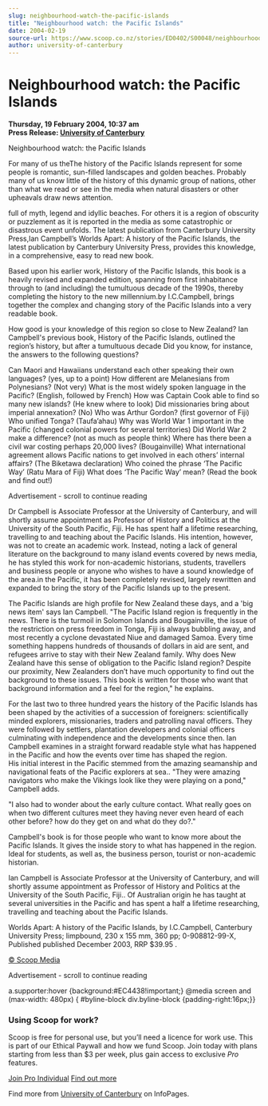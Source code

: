```yaml
---
slug: neighbourhood-watch-the-pacific-islands
title: "Neighbourhood watch: the Pacific Islands"
date: 2004-02-19
source-url: https://www.scoop.co.nz/stories/ED0402/S00048/neighbourhood-watch-the-pacific-islands.htm
author: university-of-canterbury
---
```

Neighbourhood watch: the Pacific Islands
========================================

**Thursday, 19 February 2004, 10:37 am**  
**Press Release: [University of Canterbury](https://info.scoop.co.nz/University_of_Canterbury)**

Neighbourhood watch: the Pacific Islands

For many of us theThe history of the Pacific Islands represent for some people is romantic, sun-filled landscapes and golden beaches. Probably many of us know little of the history of this dynamic group of nations, other than what we read or see in the media when natural disasters or other upheavals draw news attention.

full of myth, legend and idyllic beaches. For others it is a region of obscurity or puzzlement as it is reported in the media as some catastrophic or disastrous event unfolds. The latest publication from Canterbury University Press,Ian Campbell’s Worlds Apart: A history of the Pacific Islands, the latest publication by Canterbury University Press, provides this knowledge, in a comprehensive, easy to read new book.

Based upon his earlier work, History of the Pacific Islands, this book is a heavily revised and expanded edition, spanning from first inhabitance through to (and including) the tumultuous decade of the 1990s, thereby completing the history to the new millennium.by I.C.Campbell, brings together the complex and changing story of the Pacific Islands into a very readable book.

  
How good is your knowledge of this region so close to New Zealand? Ian Campbell's previous book, History of the Pacific Islands, outlined the region’s history, but after a tumultuous decade Did you know, for instance, the answers to the following questions?

Can Maori and Hawaiians understand each other speaking their own languages? (yes, up to a point) How different are Melanesians from Polynesians? (Not very) What is the most widely spoken language in the Pacific? (English, followed by French) How was Captain Cook able to find so many new islands? (He knew where to look) Did missionaries bring about imperial annexation? (No) Who was Arthur Gordon? (first governor of Fiji) Who unified Tonga? (Taufa’ahau) Why was World War 1 important in the Pacific (changed colonial powers for several territories) Did World War 2 make a difference? (not as much as people think) Where has there been a civil war costing perhaps 20,000 lives? (Bougainville) What international agreement allows Pacific nations to get involved in each others’ internal affairs? (The Biketawa declaration) Who coined the phrase ‘The Pacific Way’ (Ratu Mara of Fiji) What does ‘The Pacific Way’ mean? (Read the book and find out!)

Advertisement - scroll to continue reading





Dr Campbell is Associate Professor at the University of Canterbury, and will shortly assume appointment as Professor of History and Politics at the University of the South Pacific, Fiji. He has spent half a lifetime researching, travelling to and teaching about the Pacific Islands. His intention, however, was not to create an academic work. Instead, noting a lack of general literature on the background to many island events covered by news media, he has styled this work for non-academic historians, students, travellers and business people or anyone who wishes to have a sound knowledge of the area.in the Pacific, it has been completely revised, largely rewritten and expanded to bring the story of the Pacific Islands up to the present.

The Pacific Islands are high profile for New Zealand these days, and a 'big news item' says Ian Campbell. "The Pacific Island region is frequently in the news. There is the turmoil in Solomon Islands and Bougainville, the issue of the restriction on press freedom in Tonga, Fiji is always bubbling away, and most recently a cyclone devastated Niue and damaged Samoa. Every time something happens hundreds of thousands of dollars in aid are sent, and refugees arrive to stay with their New Zealand family. Why does New Zealand have this sense of obligation to the Pacific Island region? Despite our proximity, New Zealanders don’t have much opportunity to find out the background to these issues. This book is written for those who want that background information and a feel for the region," he explains.

For the last two to three hundred years the history of the Pacific Islands has been shaped by the activities of a succession of foreigners: scientifically minded explorers, missionaries, traders and patrolling naval officers. They were followed by settlers, plantation developers and colonial officers culminating with independence and the developments since then. Ian Campbell examines in a straight forward readable style what has happened in the Pacific and how the events over time has shaped the region.  
His initial interest in the Pacific stemmed from the amazing seamanship and navigational feats of the Pacific explorers at sea.. "They were amazing navigators who make the Vikings look like they were playing on a pond," Campbell adds.

"I also had to wonder about the early culture contact. What really goes on when two different cultures meet they having never even heard of each other before? how do they get on and what do they do?."

Campbell's book is for those people who want to know more about the Pacific Islands. It gives the inside story to what has happened in the region. Ideal for students, as well as, the business person, tourist or non-academic historian.

Ian Campbell is Associate Professor at the University of Canterbury, and will shortly assume appointment as Professor of History and Politics at the University of the South Pacific, Fiji.. Of Australian origin he has taught at several universities in the Pacific and has spent a half a lifetime researching, travelling and teaching about the Pacific Islands.

Worlds Apart: A history of the Pacific Islands, by I.C.Campbell, Canterbury University Press; limpbound, 230 x 155 mm, 360 pp; 0-908812-99-X, Published published December 2003, RRP $39.95 .

[© Scoop Media](http://www.scoop.co.nz/about/terms.html)  

Advertisement - scroll to continue reading



a.supporter:hover {background:#EC4438!important;} @media screen and (max-width: 480px) { #byline-block div.byline-block {padding-right:16px;}}

### Using Scoop for work?

Scoop is free for personal use, but you’ll need a licence for work use. This is part of our Ethical Paywall and how we fund Scoop. Join today with plans starting from less than $3 per week, plus gain access to exclusive _Pro_ features.  
  
[Join Pro Individual](https://pro.scoop.co.nz/Individual/?from=ProIn24) [Find out more](https://pro.scoop.co.nz/using-scoop-for-work/?from=ProIn24)

Find more from [University of Canterbury](https://info.scoop.co.nz/University_of_Canterbury) on InfoPages.